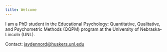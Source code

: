 ```yaml
---
title: Welcome
---
```


I am a PhD student in the Educational Psychology: Quantitative, Qualitative, and Psychometric Methods (QQPM)
program at the University of Nebraska-Lincoln (UNL). 

Contact: jaydennord@huskers.unl.edu
